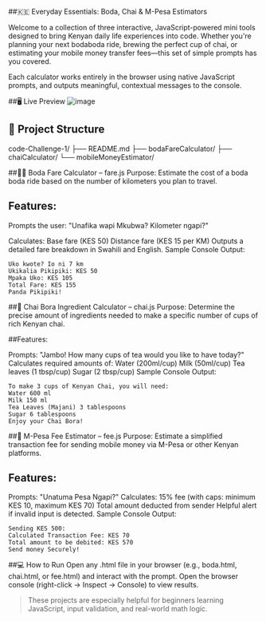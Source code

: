 ##🇰🇪 Everyday Essentials: Boda, Chai & M-Pesa Estimators

Welcome to a collection of three interactive, JavaScript-powered mini tools designed to bring Kenyan daily life experiences into code. Whether you're planning your next bodaboda ride, brewing the perfect cup of chai, or estimating your mobile money transfer fees—this set of simple prompts has you covered.

Each calculator works entirely in the browser using native JavaScript prompts, and outputs meaningful, contextual messages to the console.

##🖥️ Live Preview
![image](https://github.com/user-attachments/assets/4de6dbda-7de2-43ba-ad34-7b165a73f5a0)


## 📁 Project Structure
code-Challenge-1/
├── README.md
├── bodaFareCalculator/
├── chaiCalculator/
└── mobileMoneyEstimator/



##🚴🏽 Boda Fare Calculator – fare.js
Purpose: Estimate the cost of a boda boda ride based on the number of kilometers you plan to travel.

## Features:

Prompts the user: "Unafika wapi Mkubwa? Kilometer ngapi?"

Calculates:
Base fare (KES 50)
Distance fare (KES 15 per KM)
Outputs a detailed fare breakdown in Swahili and English.
Sample Console Output:
```
Uko kwote? Io ni 7 km
Ukikalia Pikipiki: KES 50
Mpaka Uko: KES 105
Total Fare: KES 155
Panda Pikipiki!

```
##🍵 Chai Bora Ingredient Calculator – chai.js
Purpose: Determine the precise amount of ingredients needed to make a specific number of cups of rich Kenyan chai.

##Features:

Prompts: "Jambo! How many cups of tea would you like to have today?"
Calculates required amounts of:
Water (200ml/cup)
Milk (50ml/cup)
Tea leaves (1 tbsp/cup)
Sugar (2 tbsp/cup)
Sample Console Output:
```
To make 3 cups of Kenyan Chai, you will need:
Water 600 ml
Milk 150 ml
Tea Leaves (Majani) 3 tablespoons
Sugar 6 tablespoons
Enjoy your Chai Bora!
```

##💸 M-Pesa Fee Estimator – fee.js
Purpose: Estimate a simplified transaction fee for sending mobile money via M-Pesa or other Kenyan platforms.

## Features:

Prompts: "Unatuma Pesa Ngapi?"
Calculates:
15% fee (with caps: minimum KES 10, maximum KES 70)
Total amount deducted from sender
Helpful alert if invalid input is detected.
Sample Console Output:
```
Sending KES 500:
Calculated Transaction Fee: KES 70
Total amount to be debited: KES 570
Send money Securely!
```
##💻 How to Run
Open any .html file in your browser (e.g., boda.html, chai.html, or fee.html) and interact with the prompt. Open the browser console (right-click → Inspect → Console) to view results.

> These projects are especially helpful for beginners learning JavaScript, input validation, and real-world math logic.



